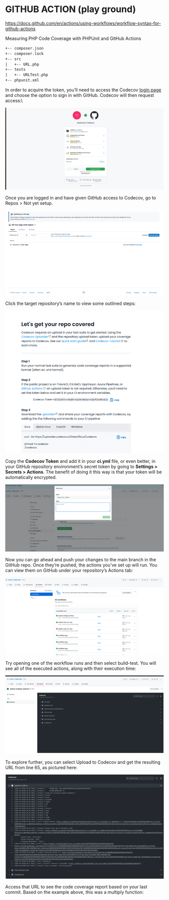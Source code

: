 # GITHUB ACTION (play ground)
https://docs.github.com/en/actions/using-workflows/workflow-syntax-for-github-actions

Measuring PHP Code Coverage with PHPUnit and GitHub Actions
```html
+-- composer.json
+-- composer.lock
+-- src
|   +-- URL.php
+-- tests
|   +-- URLTest.php
+-- phpunit.xml
```
In order to acquire the token, you’ll need to access the Codecov [login page](https://about.codecov.io/sign-up/) and choose the option to sign in with GitHub. Codecov will then request access:\

  ![img.png](./public/images/cov_login_page.png)

Once you are logged in and have given GitHub access to Codecov, go to Repos > Not yet setup.

  ![img.png](./public/images/cov_repo.png)

Click the target repository’s name to view some outlined steps:

  ![img.png](./public/images/cov_setup.png)

Copy the **Codecov Token** and add it in your **ci.yml** file, or even better, in your GitHub repository environment’s secret token by going to **Settings > Secrets > Actions**. The benefit of doing it this way is that your token will be automatically encrypted.

  ![img.png](./public/images/cov_token.png)

Now you can go ahead and push your changes to the main branch in the GitHub repo. Once they’re pushed, the actions you’ve set up will run. You can view them on GitHub under your repository’s Actions tab:

  ![img.png](./public/images/cov_run_job.png)

Try opening one of the workflow runs and then select build-test. You will see all of the executed actions, along with their execution time:

  ![img.png](./public/images/cov_run_job_result.png)

To explore further, you can select Upload to Codecov and get the resulting URL from line 65, as pictured here:

  ![img.png](./public/images/cov_run_job_result_detail.png)

Access that URL to see the code coverage report based on your last commit. Based on the example above, this was a multiply function:

